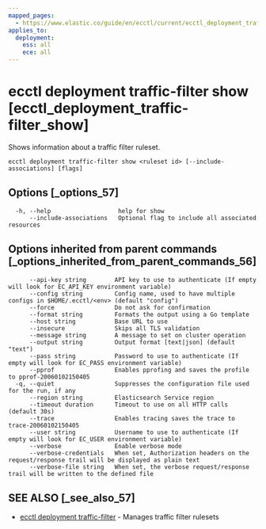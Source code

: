 ```yaml
---
mapped_pages:
  - https://www.elastic.co/guide/en/ecctl/current/ecctl_deployment_traffic-filter_show.html
applies_to:
  deployment:
    ess: all
    ece: all
---
```


# ecctl deployment traffic-filter show [ecctl_deployment_traffic-filter_show]

Shows information about a traffic filter ruleset.

```
ecctl deployment traffic-filter show <ruleset id> [--include-associations] [flags]
```


## Options [_options_57]

```
  -h, --help                   help for show
      --include-associations   Optional flag to include all associated resources
```


## Options inherited from parent commands [_options_inherited_from_parent_commands_56]

```
      --api-key string        API key to use to authenticate (If empty will look for EC_API_KEY environment variable)
      --config string         Config name, used to have multiple configs in $HOME/.ecctl/<env> (default "config")
      --force                 Do not ask for confirmation
      --format string         Formats the output using a Go template
      --host string           Base URL to use
      --insecure              Skips all TLS validation
      --message string        A message to set on cluster operation
      --output string         Output format [text|json] (default "text")
      --pass string           Password to use to authenticate (If empty will look for EC_PASS environment variable)
      --pprof                 Enables pprofing and saves the profile to pprof-20060102150405
  -q, --quiet                 Suppresses the configuration file used for the run, if any
      --region string         Elasticsearch Service region
      --timeout duration      Timeout to use on all HTTP calls (default 30s)
      --trace                 Enables tracing saves the trace to trace-20060102150405
      --user string           Username to use to authenticate (If empty will look for EC_USER environment variable)
      --verbose               Enable verbose mode
      --verbose-credentials   When set, Authorization headers on the request/response trail will be displayed as plain text
      --verbose-file string   When set, the verbose request/response trail will be written to the defined file
```


## SEE ALSO [_see_also_57]

* [ecctl deployment traffic-filter](/reference/ecctl_deployment_traffic-filter.md)	 - Manages traffic filter rulesets

